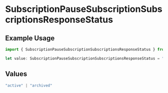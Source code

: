 # SubscriptionPauseSubscriptionSubscriptionsResponseStatus

## Example Usage

```typescript
import { SubscriptionPauseSubscriptionSubscriptionsResponseStatus } from "open-billing/models/operations";

let value: SubscriptionPauseSubscriptionSubscriptionsResponseStatus = "active";
```

## Values

```typescript
"active" | "archived"
```